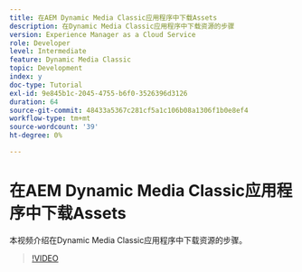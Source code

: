 ```yaml
---
title: 在AEM Dynamic Media Classic应用程序中下载Assets
description: 在Dynamic Media Classic应用程序中下载资源的步骤
version: Experience Manager as a Cloud Service
role: Developer
level: Intermediate
feature: Dynamic Media Classic
topic: Development
index: y
doc-type: Tutorial
exl-id: 9e845b1c-2045-4755-b6f0-3526396d3126
duration: 64
source-git-commit: 48433a5367c281cf5a1c106b08a1306f1b0e8ef4
workflow-type: tm+mt
source-wordcount: '39'
ht-degree: 0%

---
```


# 在AEM Dynamic Media Classic应用程序中下载Assets

本视频介绍在Dynamic Media Classic应用程序中下载资源的步骤。

>[!VIDEO](https://video.tv.adobe.com/v/3417830?quality=12&learn=on&captions=chi_hans)
